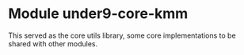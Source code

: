 # Module under9-core-kmm

This served as the core utils library, some core implementations to be shared with other modules. 